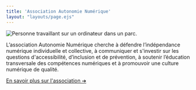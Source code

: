 ```yaml
---
title: 'Association Autonomie Numérique'
layout: "layouts/page.ejs"
---
```


![Personne travaillant sur un ordinateur dans un parc.](/assets/images/posts/hero.jpg)

L’association Autonomie Numérique cherche à défendre l’indépendance numérique individuelle et collective, à communiquer et s'investir sur les questions d'accessibilité, d’inclusion et de prévention, à soutenir l’éducation transversale des compétences numériques et à promouvoir une culture numérique de qualité. 

[En savoir plus sur l'association ➔](/presentation)

